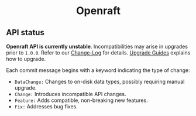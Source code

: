 <!-- This page is rendered by docs.rs -->

<div align="center">
    <h1>Openraft</h1>
</div>

## API status

**Openraft API is currently unstable**.
Incompatibilities may arise in upgrades prior to `1.0.0`.
Refer to our [Change-Log](https://github.com/databendlabs/openraft/blob/main/change-log.md) for details.
[Upgrade Guides](crate::docs::upgrade_guide) explains how to upgrade.

Each commit message begins with a keyword indicating the type of change:

- `DataChange:` Changes to on-disk data types, possibly requiring manual upgrade.
- `Change:` Introduces incompatible API changes.
- `Feature:` Adds compatible, non-breaking new features.
- `Fix:` Addresses bug fixes.

